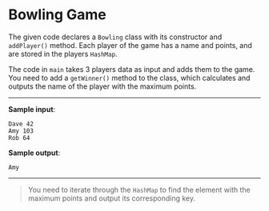 # Bowling Game

The given code declares a `Bowling` class with its constructor and `addPlayer()` method. Each player of the game has a name and points, and are stored in the players `HashMap`.

The code in `main` takes 3 players data as input and adds them to the game. You need to add a `getWinner()` method to the class, which calculates and outputs the name of the player with the maximum points.

---

**Sample input**:
```
Dave 42
Amy 103
Rob 64
```

**Sample output**:  
```
Amy
```

---

>You need to iterate through the `HashMap` to find the element with the maximum points and output its corresponding key.